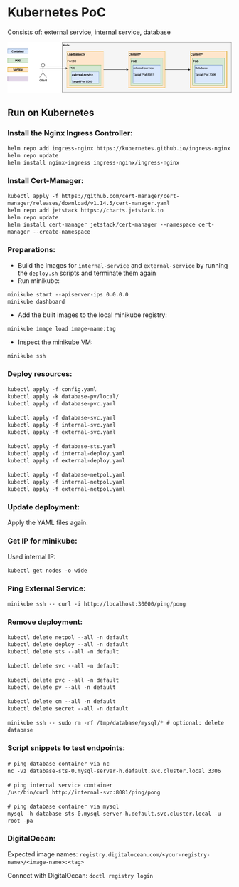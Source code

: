 # Kubernetes PoC

Consists of: external service, internal service, database

![Architecture](Specification.png)

## Run on Kubernetes

### Install the Nginx Ingress Controller:

```shell
helm repo add ingress-nginx https://kubernetes.github.io/ingress-nginx
helm repo update
helm install nginx-ingress ingress-nginx/ingress-nginx
```

### Install Cert-Manager:

```shell
kubectl apply -f https://github.com/cert-manager/cert-manager/releases/download/v1.14.5/cert-manager.yaml
helm repo add jetstack https://charts.jetstack.io
helm repo update
helm install cert-manager jetstack/cert-manager --namespace cert-manager --create-namespace
```

### Preparations:

- Build the images for `internal-service` and `external-service` by running the `deploy.sh` scripts and terminate them again
- Run minikube:

```shell
minikube start --apiserver-ips 0.0.0.0
minikube dashboard
```

- Add the built images to the local minikube registry:

```shell
minikube image load image-name:tag
```

- Inspect the minikube VM:

```shell
minikube ssh
```

### Deploy resources:

```shell
kubectl apply -f config.yaml
kubectl apply -k database-pv/local/
kubectl apply -f database-pvc.yaml

kubectl apply -f database-svc.yaml
kubectl apply -f internal-svc.yaml
kubectl apply -f external-svc.yaml

kubectl apply -f database-sts.yaml
kubectl apply -f internal-deploy.yaml
kubectl apply -f external-deploy.yaml

kubectl apply -f database-netpol.yaml
kubectl apply -f internal-netpol.yaml
kubectl apply -f external-netpol.yaml
```

### Update deployment:

Apply the YAML files again.

### Get IP for minikube:

Used internal IP:

```shell
kubectl get nodes -o wide
```

### Ping External Service:

```shell
minikube ssh -- curl -i http://localhost:30000/ping/pong
```

### Remove deployment:

```shell
kubectl delete netpol --all -n default
kubectl delete deploy --all -n default
kubectl delete sts --all -n default

kubectl delete svc --all -n default

kubectl delete pvc --all -n default
kubectl delete pv --all -n default

kubectl delete cm --all -n default
kubectl delete secret --all -n default

minikube ssh -- sudo rm -rf /tmp/database/mysql/* # optional: delete database
```

### Script snippets to test endpoints:

```shell
# ping database container via nc
nc -vz database-sts-0.mysql-server-h.default.svc.cluster.local 3306

# ping internal service container
/usr/bin/curl http://internal-svc:8081/ping/pong

# ping database container via mysql
mysql -h database-sts-0.mysql-server-h.default.svc.cluster.local -u root -pa
```

### DigitalOcean:

Expected image names: `registry.digitalocean.com/<your-registry-name>/<image-name>:<tag>`

Connect with DigitalOcean: `doctl registry login`
